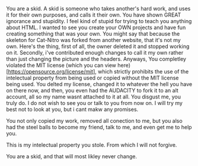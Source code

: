 You are a skid. A skid is someone who takes another's hard work, and uses it for their own purposes, and calls it their own. You have shown GREAT ignorance and stupidity. I feel kind of stupid for trying to teach you anything about HTML.
I wanted to see you create your OWN projects and have fun creating something that was your own. You might say that because the skeleton for Cat-Nitro was forked from another website, that it's not my own. Here's the thing, first of all, the owner deleted it and stopped working on it. Secondly, i've contributed enough changes to call it my own rather than just changing the picture and the headers.
Anyways, You completley violated the MIT license (which you can view here) [https://opensource.org/license/mit], which strictly prohibits the use of the intelectual property from being used or copied without the MIT license being used.
You delted my license, changed it to whatever the hell you have on there now, and then, you even had the AUDACITY to fork it to an alt account, all so my name wasnt attached to it at all. You disgust me, you truly do.
I do not wish to see you or talk to you from now on. I will try my best not to look at you, but i cant makw any promises. 

You not only copied my work, removed all conection to me, but you also had the steel balls to become my friend, talk to me, and even get me to help you.

This is my intelectual property you stole. From which I will not forgive. 

You are a skid, and that will most likley never change.

